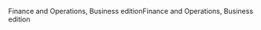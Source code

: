 <span data-ttu-id="ba001-101">Finance and Operations, Business edition</span><span class="sxs-lookup"><span data-stu-id="ba001-101">Finance and Operations, Business edition</span></span>